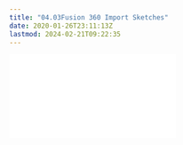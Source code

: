 ```yaml
---
title: "04.03Fusion 360 Import Sketches"
date: 2020-01-26T23:11:13Z
lastmod: 2024-02-21T09:22:35
---
```


![Link to included file content](../../../../3d-modeling/fusion-360/import-sketches-as-canvas-fusion-360.md)
